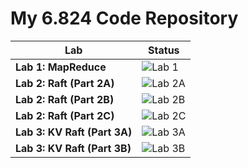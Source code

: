 # My 6.824 Code Repository

| **Lab**                        | **Status**                                                                        |
| ----                           | ----                                                                              |
| **Lab 1: MapReduce**           | ![Lab 1](https://github.com/Fomalhauthmj/6.824/workflows/Lab1/badge.svg)          |
| **Lab 2: Raft (Part 2A)**      | ![Lab 2A](https://github.com/Fomalhauthmj/6.824/workflows/Lab2A/badge.svg)        |
| **Lab 2: Raft (Part 2B)**      | ![Lab 2B](https://github.com/Fomalhauthmj/6.824/workflows/Lab2B/badge.svg)        |
| **Lab 2: Raft (Part 2C)**      | ![Lab 2C](https://github.com/Fomalhauthmj/6.824/workflows/Lab2C/badge.svg)        |
| **Lab 3: KV Raft (Part 3A)**   | ![Lab 3A](https://github.com/Fomalhauthmj/6.824/workflows/Lab3A/badge.svg)        |
| **Lab 3: KV Raft (Part 3B)**   | ![Lab 3B](https://github.com/Fomalhauthmj/6.824/workflows/Lab3B/badge.svg)        |